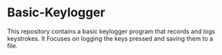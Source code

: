 # Basic-Keylogger
This repository contains a basic keylogger program that records and logs keystrokes. It Focuses on logging the keys pressed and saving them to a file.
